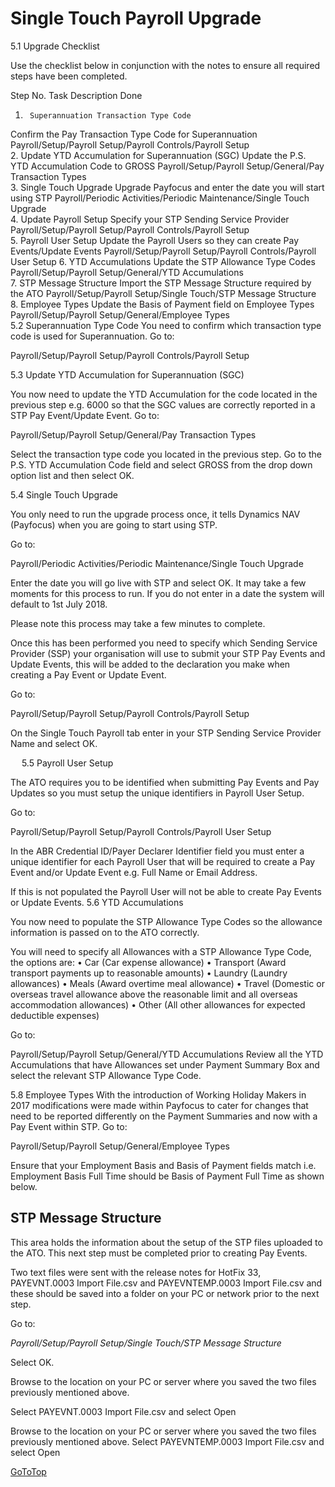 # Single Touch Payroll Upgrade

5.1	Upgrade Checklist

Use the checklist below in conjunction with the notes to ensure all required steps have been completed.

Step No.	Task Description	Done
1.		Superannuation Transaction Type Code
Confirm the Pay Transaction Type Code for Superannuation
Payroll/Setup/Payroll Setup/Payroll Controls/Payroll Setup 	
2.		Update YTD Accumulation for Superannuation (SGC)
Update the P.S. YTD Accumulation Code to GROSS
Payroll/Setup/Payroll Setup/General/Pay Transaction Types	
3.		Single Touch Upgrade
Upgrade Payfocus and enter the date you will start using STP
Payroll/Periodic Activities/Periodic Maintenance/Single Touch Upgrade 	
4.		Update Payroll Setup
Specify your STP Sending Service Provider
Payroll/Setup/Payroll Setup/Payroll Controls/Payroll Setup	
5.		Payroll User Setup
Update the Payroll Users so they can create Pay Events/Update Events
Payroll/Setup/Payroll Setup/Payroll Controls/Payroll User Setup	
6.		YTD Accumulations
Update the STP Allowance Type Codes
Payroll/Setup/Payroll Setup/General/YTD Accumulations	
7.		STP Message Structure
Import the STP Message Structure required by the ATO
Payroll/Setup/Payroll Setup/Single Touch/STP Message Structure	
8.		Employee Types
Update the Basis of Payment field on Employee Types
Payroll/Setup/Payroll Setup/General/Employee Types	
5.2	Superannuation Type Code
You need to confirm which transaction type code is used for Superannuation.
Go to:

 Payroll/Setup/Payroll Setup/Payroll Controls/Payroll Setup 

 

5.3	Update YTD Accumulation for Superannuation (SGC)

You now need to update the YTD Accumulation for the code located in the previous step e.g. 6000 so that the SGC values are correctly reported in a STP Pay Event/Update Event.
Go to:

Payroll/Setup/Payroll Setup/General/Pay Transaction Types

Select the transaction type code you located in the previous step.
Go to the P.S. YTD Accumulation Code field and select GROSS from the drop down option list and then select OK.

 

5.4	Single Touch Upgrade

You only need to run the upgrade process once, it tells Dynamics NAV (Payfocus) when you are going to start using STP.

Go to:

Payroll/Periodic Activities/Periodic Maintenance/Single Touch Upgrade

Enter the date you will go live with STP and select OK. It may take a few moments for this process to run. If you do not enter in a date the system will default to 1st July 2018.

Please note this process may take a few minutes to complete.

 

Once this has been performed you need to specify which Sending Service Provider (SSP) your organisation will use to submit your STP Pay Events and Update Events, this will be added to the declaration you make when creating a Pay Event or Update Event.

Go to:

Payroll/Setup/Payroll Setup/Payroll Controls/Payroll Setup

On the Single Touch Payroll tab enter in your STP Sending Service Provider Name and select OK.

 
 
5.5	Payroll User Setup

The ATO requires you to be identified when submitting Pay Events and Pay Updates so you must setup the unique identifiers in Payroll User Setup.

Go to:

Payroll/Setup/Payroll Setup/Payroll Controls/Payroll User Setup
 

In the ABR Credential ID/Payer Declarer Identifier field you must enter a unique identifier for each Payroll User that will be required to create a Pay Event and/or Update Event e.g. Full Name or Email Address.

If this is not populated the Payroll User will not be able to create Pay Events or Update Events.
5.6	YTD Accumulations

You now need to populate the STP Allowance Type Codes so the allowance information is passed on to the ATO correctly.

You will need to specify all Allowances with a STP Allowance Type Code, the options are:
•	Car (Car expense allowance)
•	Transport (Award transport payments up to reasonable amounts)
•	Laundry (Laundry allowances)
•	Meals (Award overtime meal allowance)
•	Travel (Domestic or overseas travel allowance above the reasonable limit and all overseas accommodation allowances)
•	Other (All other allowances for expected deductible expenses)

Go to:

Payroll/Setup/Payroll Setup/General/YTD Accumulations
Review all the YTD Accumulations that have Allowances set under Payment Summary Box and select the relevant STP Allowance Type Code.

 5.8	Employee Types
With the introduction of Working Holiday Makers in 2017 modifications were made within Payfocus to cater for changes that need to be reported differently on the Payment Summaries and now with a Pay Event within STP. Go to:

Payroll/Setup/Payroll Setup/General/Employee Types

Ensure that your Employment Basis and Basis of Payment fields match i.e. Employment Basis Full Time should be Basis of Payment Full Time as shown below.

 
## STP Message Structure

This area holds the information about the setup of the STP files uploaded to the ATO. This next step must be completed prior to creating Pay Events.

Two text files were sent with the release notes for HotFix 33, PAYEVNT.0003 Import File.csv and PAYEVNTEMP.0003 Import File.csv and these should be saved into a folder on your PC or network prior to the next step.

Go to:

*Payroll/Setup/Payroll Setup/Single Touch/STP Message Structure*

Select OK.
 

Browse to the location on your PC or server where you saved the two files previously mentioned above.

Select PAYEVNT.0003 Import File.csv and select Open



Browse to the location on your PC or server where you saved the two files previously mentioned above.
Select PAYEVNTEMP.0003 Import File.csv and select Open

[GoToTop](#single-touch-payroll-processing)

